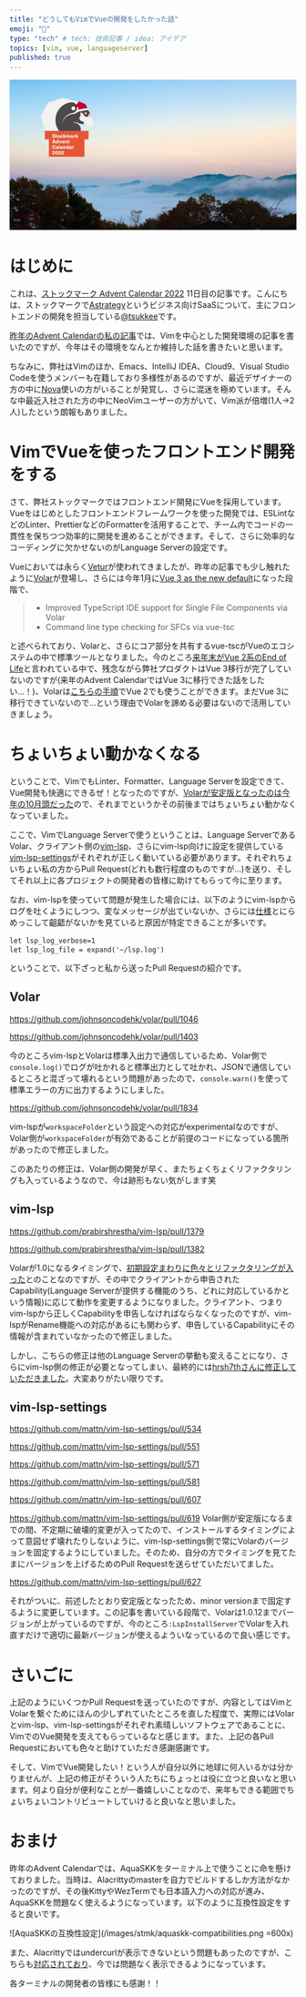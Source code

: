 ```yaml
---
title: "どうしてもVimでVueの開発をしたかった話"
emoji: "🤔"
type: "tech" # tech: 技術記事 / idea: アイデア
topics: [vim, vue, languageserver]
published: true
---
```


[![ストックマーク Advent Calendar 2022](/images/stmk/stmk-advent-calendar2022-banner.jpg)](https://adventar.org/calendars/7542 "ストックマーク Advent Calendar 2022 - Adventar")

# はじめに

これは、[ストックマーク Advent Calendar 2022](https://adventar.org/calendars/7542 "ストックマーク Advent Calendar 2022 - Adventar") 11日目の記事です。こんにちは、ストックマークで[Astrategy](https://stockmark.co.jp/product/astrategy "Astrategy | ストックマーク株式会社")というビジネス向けSaaSについて、主にフロントエンドの開発を担当している[@tsukkee](https://twitter.com/tsukkee)です。

[昨年のAdvent Calendarの私の記事](https://zenn.dev/tsukkee/articles/stmk_advent_calendar_vim)では、Vimを中心とした開発環境の記事を書いたのですが、今年はその環境をなんとか維持した話を書きたいと思います。

ちなみに、弊社はVimのほか、Emacs、IntelliJ IDEA、Cloud9、Visual Studio Codeを使うメンバーも在籍しており多様性があるのですが、最近デザイナーの方の中に[Nova](https://nova.app/jp/)使いの方がいることが発覚し、さらに混迷を極めています。そんな中最近入社された方の中にNeoVimユーザーの方がいて、Vim派が倍増(1人→2人)したという朗報もありました。

# VimでVueを使ったフロントエンド開発をする

さて、弊社ストックマークではフロントエンド開発にVueを採用しています。Vueをはじめとしたフロントエンドフレームワークを使った開発では、ESLintなどのLinter、PrettierなどのFormatterを活用することで、チーム内でコードの一貫性を保ちつつ効率的に開発を進めることができます。そして、さらに効率的なコーディングに欠かせないのがLanguage Serverの設定です。

Vueにおいては永らく[Vetur](https://vuejs.github.io/vetur/)が使われてきましたが、昨年の記事でも少し触れたように[Volar](https://github.com/johnsoncodehk/volar)が登場し、さらには今年1月に[Vue 3 as the new default](https://blog.vuejs.org/posts/vue-3-as-the-new-default.html)になった段階で、

> * Improved TypeScript IDE support for Single File Components via Volar
> * Command line type checking for SFCs via vue-tsc

と述べられており、Volarと、さらにコア部分を共有するvue-tscがVueのエコシステムの中で標準ツールとなりました。今のところ[来年末がVue 2系のEnd of Life](https://vuejs.org/about/faq.html#what-s-the-difference-between-vue-2-and-vue-3)と言われている中で、残念ながら弊社プロダクトはVue 3移行が完了していないのですが(来年のAdvent CalendarではVue 3に移行できた話をしたい…！)、Volarは[こちらの手順](https://github.com/johnsoncodehk/volar/blob/master/docs/installation.md#vue-2)でVue 2でも使うことができます。まだVue 3に移行できていないので…という理由でVolarを諦める必要はないので活用していきましょう。

# ちょいちょい動かなくなる

ということで、VimでもLinter、Formatter、Language Serverを設定できて、Vue開発も快適にできるぜ！となったのですが、[Volarが安定版となったのは今年の10月頭だった](https://blog.vuejs.org/posts/volar-1.0.html)ので、それまでというかその前後まではちょいちょい動かなくなっていました。

ここで、VimでLanguage Serverで使うということは、Language ServerであるVolar、クライアント側の[vim-lsp](https://github.com/prabirshrestha/vim-lsp)、さらにvim-lsp向けに設定を提供している[vim-lsp-settings](https://github.com/mattn/vim-lsp-settings)がそれぞれが正しく動いている必要があります。それぞれちょいちょい私の方からPull Request(どれも数行程度のものですが…)を送り、そしてそれ以上に各プロジェクトの開発者の皆様に助けてもらって今に至ります。

なお、vim-lspを使っていて問題が発生した場合には、以下のようにvim-lspからログを吐くようにしつつ、変なメッセージが出ていないか、さらには[仕様](https://microsoft.github.io/language-server-protocol/specifications/lsp/3.17/specification/)とにらめっこして齟齬がないかを見ていると原因が特定できることが多いです。

```vim
let lsp_log_verbose=1
let lsp_log_file = expand('~/lsp.log')
```

ということで、以下ざっと私から送ったPull Requestの紹介です。

## Volar

https://github.com/johnsoncodehk/volar/pull/1046

https://github.com/johnsoncodehk/volar/pull/1403

今のところvim-lspとVolarは標準入出力で通信しているため、Volar側で`console.log()`でログが吐かれると標準出力として吐かれ、JSONで通信しているところと混ざって壊れるという問題があったので、`console.warn()`を使って標準エラーの方に出力するようにしました。

https://github.com/johnsoncodehk/volar/pull/1834

vim-lspが`workspaceFolder`という設定への対応がexperimentalなのですが、Volar側が`workspaceFolder`が有効であることが前提のコードになっている箇所があったので修正しました。


このあたりの修正は、Volar側の開発が早く、またちょくちょくリファクタリングも入っているようなので、今は跡形もない気がします笑

## vim-lsp

https://github.com/prabirshrestha/vim-lsp/pull/1379

https://github.com/prabirshrestha/vim-lsp/pull/1382

Volarが1.0になるタイミングで、[初期設定まわりに色々とリファクタリングが入った](https://github.com/johnsoncodehk/volar/pull/1916)とのことなのですが、その中でクライアントから申告されたCapability(Language Serverが提供する機能のうち、どれに対応しているかという情報)に応じて動作を変更するようになりました。クライアント、つまりvim-lspから正しくCapabilityを申告しなければならなくなったのですが、vim-lspがRename機能への対応があるにも関わらず、申告しているCapabilityにその情報が含まれていなかったので修正しました。

しかし、こちらの修正は他のLanguage Serverの挙動も変えることになり、さらにvim-lsp側の修正が必要となってしまい、最終的には[hrsh7thさんに修正していただきました](https://github.com/prabirshrestha/vim-lsp/pull/1387)。大変ありがたい限りです。


## vim-lsp-settings

https://github.com/mattn/vim-lsp-settings/pull/534

https://github.com/mattn/vim-lsp-settings/pull/551

https://github.com/mattn/vim-lsp-settings/pull/571

https://github.com/mattn/vim-lsp-settings/pull/581

https://github.com/mattn/vim-lsp-settings/pull/607

https://github.com/mattn/vim-lsp-settings/pull/619
Volar側が安定版になるまでの間、不定期に破壊的変更が入ってたので、インストールするタイミングによって意図せず壊れたりしないように、vim-lsp-settings側で常にVolarのバージョンを固定するようにしていました。そのため、自分の方でタイミングを見てたまにバージョンを上げるためのPull Requestを送らせていただいてました。

https://github.com/mattn/vim-lsp-settings/pull/627

それがついに、前述したとおり安定版となったため、minor versionまで固定するように変更しています。この記事を書いている段階で、Volarは1.0.12までバージョンが上がっているのですが、今のところ`:LspInstallServer`でVolarを入れ直すだけで適切に最新バージョンが使えるよういなっているので良い感じです。

# さいごに
上記のようにいくつかPull Requestを送っていたのですが、内容としてはVimとVolarを繋ぐためにほんの少しずれていたところを直した程度で、実際にはVolarとvim-lsp、vim-lsp-settingsがそれぞれ素晴しいソフトウェアであることに、VimでのVue開発を支えてもらっているなと感じます。また、上記の各Pull Requestにおいても色々と助けていただき感謝感謝です。

そして、VimでVue開発したい！という人が自分以外に地球に何人いるかは分かりませんが、上記の修正がそういう人たちにちょっとは役に立つと良いなと思います。何より自分が便利なことが一番嬉しいことなので、来年もできる範囲でちょいちょいコントリビュートしていけると良いなと思いました。

# おまけ
昨年のAdvent Calendarでは、AquaSKKをターミナル上で使うことに命を懸けておりました。当時は、Alacrittyのmasterを自力でビルドするしか方法がなかったのですが、その後KittyやWezTermでも日本語入力への対応が進み、AquaSKKを問題なく使えるようになっています。以下のように互換性設定をすると良いです。

![AquaSKKの互換性設定](/images/stmk/aquaskk-compatibilities.png =600x)

また、Alacrittyではundercurlが表示できないという問題もあったのですが、こちらも[対応されており](https://github.com/alacritty/alacritty/issues/1628)、今では問題なく表示できるようになっています。

各ターミナルの開発者の皆様にも感謝！！
